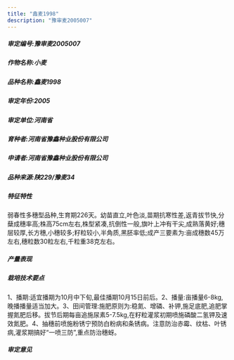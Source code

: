 ```yaml
---
title: "鑫麦1998"
description: "豫审麦2005007"
---
```

##### 审定编号:豫审麦2005007

##### 作物名称:小麦

##### 品种名称:鑫麦1998

##### 审定年份:2005

##### 审定单位:河南省

##### 育种者:河南省豫鑫种业股份有限公司

##### 申请者:河南省豫鑫种业股份有限公司

##### 品种来源:陕229/豫麦34

##### 特征特性
弱春性多穗型品种,生育期226天。幼苗直立,叶色淡,苗期抗寒性差,返青拔节快,分蘖成穗率高;株高75cm左右,株型紧凑,抗倒性一般,旗叶上冲有干尖,成熟落黄好;穗层较厚,长方穗,小穗较多;籽粒较小,半角质,黑胚率低;成产三要素为:亩成穗数45万左右,穗粒数30粒左右,千粒重38克左右。

##### 产量表现


##### 栽培技术要点
1、播期:适宜播期为10月中下旬,最佳播期10月15日前后。2、播量:亩播量6-8kg,晚播播量适当加大。3、田间管理:施肥原则为:稳氮、增磷、补钾,施足底肥,追肥掌握氮肥后移。拔节后期每亩追施尿素5-7.5kg,在籽粒灌浆初期喷施磷酸二氢钾及速效氮肥。4、抽穗前喷施粉锈宁预防白粉病和条锈病。注意防治赤霉、纹枯、叶锈病,灌浆期搞好“一喷三防”,重点防治穗蚜。

##### 审定意见

